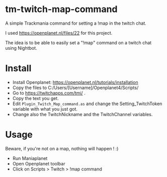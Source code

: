 # tm-twitch-map-command
A simple Trackmania command for setting a !map in the twitch chat.

I used https://openplanet.nl/files/22 for this project.

The idea is to be able to easily set a "!map" command on a twitch chat using Nightbot.

# Install

- Install Openplanet: https://openplanet.nl/tutorials/installation
- Copy the files to C:/Users/[Username]/Openplanet4/Scripts/
- Go to https://twitchapps.com/tmi/ .
- Copy the text you get.
- Edit `Plugin_Twitch_Map_command.as` and change the Setting_TwitchToken variable with what you just got.
- Change also the TwitchNickname and the TwitchChannel variables.

# Usage

Beware, if you're not on a map, nothing will happen ! :)

- Run Maniaplanet
- Open Openplanet toolbar
- Click on Scripts > Twitch > !map command
